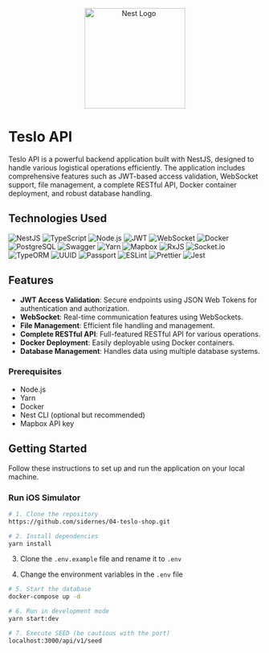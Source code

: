 <p align="center">
  <a href="http://nestjs.com/" target="blank"><img src="https://nestjs.com/img/logo-small.svg" width="200" alt="Nest Logo" /></a>
</p>

[circleci-image]: https://img.shields.io/circleci/build/github/nestjs/nest/master?token=abc123def456
[circleci-url]: https://circleci.com/gh/nestjs/nest

# Teslo API

Teslo API is a powerful backend application built with NestJS, designed to handle various logistical operations efficiently. The application includes comprehensive features such as JWT-based access validation, WebSocket support, file management, a complete RESTful API, Docker container deployment, and robust database handling.

## Technologies Used

![NestJS](https://img.shields.io/badge/NestJS-E0234E?style=for-the-badge&logo=nestjs&logoColor=white)
![TypeScript](https://img.shields.io/badge/TypeScript-007ACC?style=for-the-badge&logo=typescript&logoColor=white)
![Node.js](https://img.shields.io/badge/Node.js-339933?style=for-the-badge&logo=nodedotjs&logoColor=white)
![JWT](https://img.shields.io/badge/JWT-000000?style=for-the-badge&logo=json-web-tokens&logoColor=white)
![WebSocket](https://img.shields.io/badge/WebSocket-000000?style=for-the-badge&logo=socket.io&logoColor=white)
![Docker](https://img.shields.io/badge/Docker-2496ED?style=for-the-badge&logo=docker&logoColor=white)
![PostgreSQL](https://img.shields.io/badge/PostgreSQL-336791?style=for-the-badge&logo=postgresql&logoColor=white)
![Swagger](https://img.shields.io/badge/Swagger-85EA2D?style=for-the-badge&logo=swagger&logoColor=black)
![Yarn](https://img.shields.io/badge/Yarn-2C8EBB?style=for-the-badge&logo=yarn&logoColor=white)
![Mapbox](https://img.shields.io/badge/Mapbox-000000?style=for-the-badge&logo=mapbox&logoColor=white)
![RxJS](https://img.shields.io/badge/RxJS-B7178C?style=for-the-badge&logo=reactivex&logoColor=white)
![Socket.io](https://img.shields.io/badge/Socket.io-010101?style=for-the-badge&logo=socket.io&logoColor=white)
![TypeORM](https://img.shields.io/badge/TypeORM-FF5733?style=for-the-badge&logo=typeorm&logoColor=white)
![UUID](https://img.shields.io/badge/UUID-0690FA?style=for-the-badge&logo=uuid&logoColor=white)
![Passport](https://img.shields.io/badge/Passport-34E27A?style=for-the-badge&logo=passport&logoColor=white)
![ESLint](https://img.shields.io/badge/ESLint-4B32C3?style=for-the-badge&logo=eslint&logoColor=white)
![Prettier](https://img.shields.io/badge/Prettier-F7B93E?style=for-the-badge&logo=prettier&logoColor=black)
![Jest](https://img.shields.io/badge/Jest-C21325?style=for-the-badge&logo=jest&logoColor=white)

## Features

- **JWT Access Validation**: Secure endpoints using JSON Web Tokens for authentication and authorization.
- **WebSocket**: Real-time communication features using WebSockets.
- **File Management**: Efficient file handling and management.
- **Complete RESTful API**: Full-featured RESTful API for various operations.
- **Docker Deployment**: Easily deployable using Docker containers.
- **Database Management**: Handles data using multiple database systems.

### Prerequisites

- Node.js
- Yarn
- Docker
- Nest CLI (optional but recommended)
- Mapbox API key

## Getting Started

Follow these instructions to set up and run the application on your local machine.

### Run iOS Simulator
```sh
# 1. Clone the repository
https://github.com/sidernes/04-teslo-shop.git
```

```sh
# 2. Install dependencies
yarn install
```

3. Clone the `.env.example` file and rename it to `.env`

4. Change the environment variables in the `.env` file


```sh
# 5. Start the database
docker-compose up -d
```

```sh
# 6. Run in development mode
yarn start:dev
```

```sh
# 7. Execute SEED (be cautious with the port)
localhost:3000/api/v1/seed
```
